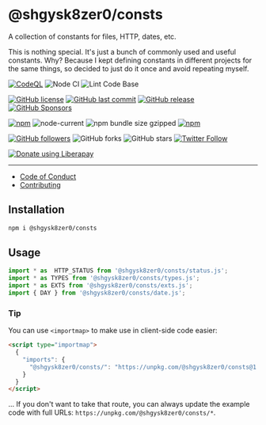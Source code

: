 # @shgysk8zer0/consts

A collection of constants for files, HTTP, dates, etc.

This is nothing special. It's just a bunch of commonly used and useful constants.
Why? Because I kept defining constants in different projects for the same things,
so decided to just do it once and avoid repeating myself.

[![CodeQL](https://github.com/shgysk8zer0/node-http/actions/workflows/codeql-analysis.yml/badge.svg)](https://github.com/shgysk8zer0/consts/actions/workflows/codeql-analysis.yml)
![Node CI](https://github.com/shgysk8zer0/node-http/workflows/Node%20CI/badge.svg)
![Lint Code Base](https://github.com/shgysk8zer0/node-http/workflows/Lint%20Code%20Base/badge.svg)

[![GitHub license](https://img.shields.io/github/license/shgysk8zer0/node-http.svg)](https://github.com/shgysk8zer0/node-http/blob/master/LICENSE)
[![GitHub last commit](https://img.shields.io/github/last-commit/shgysk8zer0/node-http.svg)](https://github.com/shgysk8zer0/node-http/commits/master)
[![GitHub release](https://img.shields.io/github/release/shgysk8zer0/node-http?logo=github)](https://github.com/shgysk8zer0/node-http/releases)
[![GitHub Sponsors](https://img.shields.io/github/sponsors/shgysk8zer0?logo=github)](https://github.com/sponsors/shgysk8zer0)

[![npm](https://img.shields.io/npm/v/@shgysk8zer0/consts)](https://www.npmjs.com/package/@shgysk8zer0/consts)
![node-current](https://img.shields.io/node/v/@shgysk8zer0/consts)
![npm bundle size gzipped](https://img.shields.io/bundlephobia/minzip/@shgysk8zer0/consts)
[![npm](https://img.shields.io/npm/dw/@shgysk8zer0/consts?logo=npm)](https://www.npmjs.com/package/@shgysk8zer0/consts)

[![GitHub followers](https://img.shields.io/github/followers/shgysk8zer0.svg?style=social)](https://github.com/shgysk8zer0)
![GitHub forks](https://img.shields.io/github/forks/shgysk8zer0/node-http.svg?style=social)
![GitHub stars](https://img.shields.io/github/stars/shgysk8zer0/node-http.svg?style=social)
[![Twitter Follow](https://img.shields.io/twitter/follow/shgysk8zer0.svg?style=social)](https://twitter.com/shgysk8zer0)

[![Donate using Liberapay](https://img.shields.io/liberapay/receives/shgysk8zer0.svg?logo=liberapay)](https://liberapay.com/shgysk8zer0/donate "Donate using Liberapay")
- - -

- [Code of Conduct](./.github/CODE_OF_CONDUCT.md)
- [Contributing](./.github/CONTRIBUTING.md)
<!-- - [Security Policy](./.github/SECURITY.md) -->

## Installation

```bash
npm i @shgysk8zer0/consts
```

## Usage
```js
import * as  HTTP_STATUS from '@shgysk8zer0/consts/status.js';
import * as TYPES from '@shgysk8zer0/consts/types.js';
import * as EXTS from '@shgysk8zer0/consts/exts.js';
import { DAY } from '@shgysk8zer0/consts/date.js';
```

### Tip

You can use `<importmap>` to make use in client-side code easier:

```html
<script type="importmap">
  {
    "imports": {
      "@shgysk8zer0/consts/": "https://unpkg.com/@shgysk8zer0/consts@1.0.0/"
    }
  }
</script>
```

... If you don't want to take that route, you can always update the example code
with full URLs: `https://unpkg.com/@shgysk8zer0/consts/*`.
